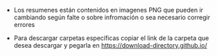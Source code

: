 - Los resumenes están contenidos en imagenes PNG que pueden ir cambiando según falte o sobre infromación o sea necesario corregir errores

- Para descargar carpetas específicas copiar el link de la carpeta que desea descargar y pegarla en https://download-directory.github.io/ 



  
  
